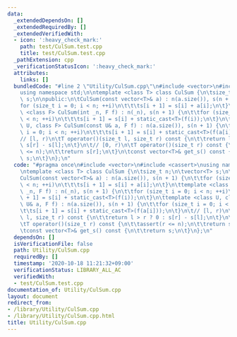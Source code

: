 ```yaml
---
data:
  _extendedDependsOn: []
  _extendedRequiredBy: []
  _extendedVerifiedWith:
  - icon: ':heavy_check_mark:'
    path: test/CulSum.test.cpp
    title: test/CulSum.test.cpp
  _pathExtension: cpp
  _verificationStatusIcon: ':heavy_check_mark:'
  attributes:
    links: []
  bundledCode: "#line 2 \"Utility/CulSum.cpp\"\n#include <vector>\n#include <cassert>\n\
    using namespace std;\n\ntemplate <class T> class CulSum {\n\tsize_t n;\n\tvector<T>\
    \ s;\n\npublic:\n\tCulSum(const vector<T>& a) : n(a.size()), s(n + 1) {\n\t\t\
    for (size_t i = 0; i < n; ++i)\n\t\t\ts[i + 1] = s[i] + a[i];\n\t}\n\ttemplate\
    \ <class F> CulSum(int _n, F f) : n(_n), s(n + 1) {\n\t\tfor (size_t i = 0; i\
    \ < n; ++i)\n\t\t\ts[i + 1] = s[i] + static_cast<T>(f(i));\n\t}\n\ttemplate <class\
    \ U, class F> CulSum(const U& a, F f) : n(a.size()), s(n + 1) {\n\t\tfor (size_t\
    \ i = 0; i < n; ++i)\n\t\t\ts[i + 1] = s[i] + static_cast<T>(f(a[i]));\n\t}\n\t\
    // [l, r)\n\tT operator()(size_t l, size_t r) const {\n\t\treturn l > r ? 0 :\
    \ s[r] - s[l];\n\t}\n\t// [0, r)\n\tT operator()(size_t r) const {\n\t\tassert(r\
    \ <= n);\n\t\treturn s[r];\n\t}\n\tconst vector<T>& get_s() const {\n\t\treturn\
    \ s;\n\t}\n};\n"
  code: "#pragma once\n#include <vector>\n#include <cassert>\nusing namespace std;\n\
    \ntemplate <class T> class CulSum {\n\tsize_t n;\n\tvector<T> s;\n\npublic:\n\t\
    CulSum(const vector<T>& a) : n(a.size()), s(n + 1) {\n\t\tfor (size_t i = 0; i\
    \ < n; ++i)\n\t\t\ts[i + 1] = s[i] + a[i];\n\t}\n\ttemplate <class F> CulSum(int\
    \ _n, F f) : n(_n), s(n + 1) {\n\t\tfor (size_t i = 0; i < n; ++i)\n\t\t\ts[i\
    \ + 1] = s[i] + static_cast<T>(f(i));\n\t}\n\ttemplate <class U, class F> CulSum(const\
    \ U& a, F f) : n(a.size()), s(n + 1) {\n\t\tfor (size_t i = 0; i < n; ++i)\n\t\
    \t\ts[i + 1] = s[i] + static_cast<T>(f(a[i]));\n\t}\n\t// [l, r)\n\tT operator()(size_t\
    \ l, size_t r) const {\n\t\treturn l > r ? 0 : s[r] - s[l];\n\t}\n\t// [0, r)\n\
    \tT operator()(size_t r) const {\n\t\tassert(r <= n);\n\t\treturn s[r];\n\t}\n\
    \tconst vector<T>& get_s() const {\n\t\treturn s;\n\t}\n};\n"
  dependsOn: []
  isVerificationFile: false
  path: Utility/CulSum.cpp
  requiredBy: []
  timestamp: '2020-10-18 11:21:32+09:00'
  verificationStatus: LIBRARY_ALL_AC
  verifiedWith:
  - test/CulSum.test.cpp
documentation_of: Utility/CulSum.cpp
layout: document
redirect_from:
- /library/Utility/CulSum.cpp
- /library/Utility/CulSum.cpp.html
title: Utility/CulSum.cpp
---
```

